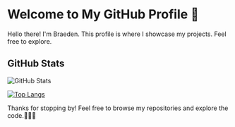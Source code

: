 # Welcome to My GitHub Profile 👋

Hello there! I'm Braeden. This profile is where I showcase my projects. Feel free to explore.

## GitHub Stats

![GitHub Stats](https://github-readme-stats.vercel.app/api?username=BraedenSilver&show_icons=true)

[![Top Langs](https://github-readme-stats.vercel.app/api/top-langs/?username=BraedenSilver&layout=pie)](https://github.com/anuraghazra/github-readme-stats)

Thanks for stopping by! Feel free to browse my repositories and explore the code.👩‍💻🚀

